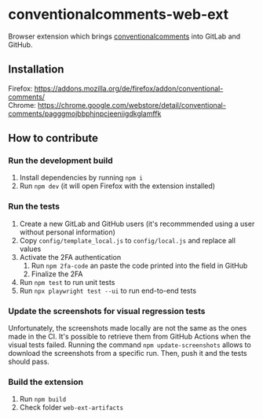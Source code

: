 # conventionalcomments-web-ext

Browser extension which brings [conventionalcomments](https://conventionalcomments.org/) into GitLab and GitHub.

## Installation

Firefox: https://addons.mozilla.org/de/firefox/addon/conventional-comments/  
Chrome: https://chrome.google.com/webstore/detail/conventional-comments/pagggmojbbphjnpcjeeniigdkglamffk

## How to contribute

### Run the development build

1. Install dependencies by running `npm i`
1. Run `npm dev` (it will open Firefox with the extension installed)

### Run the tests

1. Create a new GitLab and GitHub users (it's recommmended using a user without personal information)
1. Copy `config/template_local.js` to `config/local.js` and replace all values
1. Activate the 2FA authentication
   1. Run `npm 2fa-code` an paste the code printed into the field in GitHub
   1. Finalize the 2FA
1. Run `npm test` to run unit tests
1. Run `npx playwright test --ui` to run end-to-end tests

### Update the screenshots for visual regression tests

Unfortunately, the screenshots made locally are not the same as the ones made in the CI. It's possible to retrieve them from GitHub Actions when the visual tests failed. Running the command `npm update-screenshots` allows to download the screenshots from a specific run. Then, push it and the tests should pass.

### Build the extension

1. Run `npm build`
1. Check folder `web-ext-artifacts`
